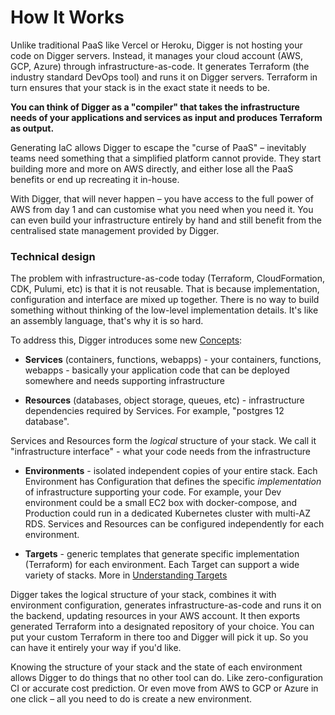 # How It Works

Unlike traditional PaaS like Vercel or Heroku, Digger is not hosting your code on Digger servers. Instead, it manages your cloud account (AWS, GCP, Azure) through infrastructure-as-code. It generates Terraform (the industry standard DevOps tool) and runs it on Digger servers. Terraform in turn ensures that your stack is in the exact state it needs to be.

**You can think of Digger as a "compiler" that takes the infrastructure needs of your applications and services as input and produces Terraform as output.**

Generating IaC allows Digger to escape the "curse of PaaS" – inevitably teams need something that a simplified platform cannot provide. They start building more and more on AWS directly, and either lose all the PaaS benefits or end up recreating it in-house.

With Digger, that will never happen – you have access to the full power of AWS from day 1 and can customise what you need when you need it. You can even build your infrastructure entirely by hand and still benefit from the centralised state management provided by Digger.

### Technical design

The problem with infrastructure-as-code today (Terraform, CloudFormation, CDK, Pulumi, etc) is that it is not reusable. That is because implementation, configuration and interface are mixed up together. There is no way to build something without thinking of the low-level implementation details. It's like an assembly language, that's why it is so hard.

To address this, Digger introduces some new [Concepts](./concepts):

- **Services** (containers, functions, webapps) - your containers, functions, webapps - basically your application code that can be deployed somewhere and needs supporting infrastructure

- **Resources** (databases, object storage, queues, etc) - infrastructure dependencies required by Services. For example, "postgres 12 database".

Services and Resources form the *logical* structure of your stack. We call it "infrastructure interface" - what your code needs from the infrastructure

- **Environments** - isolated independent copies of your entire stack. Each Environment has Configuration that defines the specific *implementation* of infrastructure supporting your code. For example, your Dev environment could be a small EC2 box with docker-compose, and Production could run in a dedicated Kubernetes cluster with multi-AZ RDS. Services and Resources can be configured independently for each environment.

- **Targets** - generic templates that generate specific implementation (Terraform) for each environment. Each Target can support a wide variety of stacks. More in [Understanding Targets](./understanding-targets)

Digger takes the logical structure of your stack, combines it with environment configuration, generates infrastructure-as-code and runs it on the backend, updating resources in your AWS account. It then exports generated Terraform into a designated repository of your choice. You can put your custom Terraform in there too and Digger will pick it up. So you can have it entirely your way if you'd like.

Knowing the structure of your stack and the state of each environment allows Digger to do things that no other tool can do. Like zero-configuration CI or accurate cost prediction. Or even move from AWS to GCP or Azure in one click – all you need to do is create a new environment.
